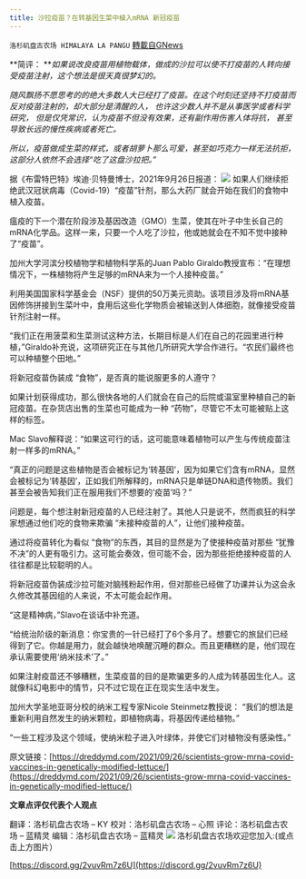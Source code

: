 ```yaml
---
title: 沙拉疫苗？在转基因生菜中植入mRNA 新冠疫苗
---
```

`洛杉矶盘古农场 HIMALAYA LA PANGU` [轉載自GNews](https://gnews.org/zh-hans/1560707/)

**简评：
***如果说改良疫苗用植物载体，做成的沙拉可以使不打疫苗的人转向接受疫苗注射，这个想法是很天真很梦幻的。*

*随风飘扬不愿思考的的绝大多数人大已经打了疫苗。在这个时刻还坚持不打疫苗而反对疫苗注射的，却大部分是清醒的人， 也许这少数人并不是从事医学或者科学研究， 但是仅凭常识，认为疫苗不但没有效果，还有副作用伤害人体将抗， 甚至导致长远的慢性疾病或者死亡。*

*所以，疫苗做成生菜的样式，或者胡萝卜那么可爱，甚至如巧克力一样无法抗拒，这部分人依然不会选择“吃了这盘沙拉把。”*

据《布雷特巴特》埃迪·贝特曼博士，2021年9月26日报道：
![](https://assets.gnews.org/wp-content/uploads/2021/09/2322.png)
如果人们继续拒绝武汉冠状病毒（Covid-19）“疫苗”针剂，那么大药厂就会开始在我们的食物中植入疫苗。

瘟疫的下一个潜在阶段涉及基因改造（GMO）生菜，使其在叶子中生长自己的mRNA化学品。这样一来，只要一个人吃了沙拉，他或她就会在不知不觉中接种了“疫苗”。

加州大学河滨分校植物学和植物科学系的Juan Pablo Giraldo教授宣布：“在理想情况下，一株植物将产生足够的mRNA来为一个人接种疫苗。”

利用美国国家科学基金会（NSF）提供的50万美元资助。该项目涉及将mRNA基因修饰拼接到生菜叶中，食用后这些化学物质会被输送到人体细胞，就像接受疫苗针剂注射一样。

“我们正在用菠菜和生菜测试这种方法，长期目标是人们在自己的花园里进行种植，”Giraldo补充说，这项研究正在与其他几所研究大学合作进行。“农民们最终也可以种植整个田地。”

将新冠疫苗伪装成 “食物”，是否真的能说服更多的人遵守？

如果计划获得成功，那么很快各地的人们就会在自己的后院或温室里种植自己的新冠疫苗。在杂货店出售的生菜也可能成为一种 “药物”，尽管它不太可能被贴上这样的标签。

Mac Slavo解释说：“如果这可行的话，这可能意味着植物可以产生与传统疫苗注射一样多的mRNA。”

“真正的问题是这些植物是否会被标记为‘转基因’，因为如果它们含有mRNA，显然会被标记为‘转基因’，正如我们所解释的，mRNA只是单链DNA和遗传物质。我们甚至会被告知我们正在服用我们不想要的‘疫苗’吗？”

问题是，每个想注射新冠疫苗的人已经注射了。其他人只是说不，然而疯狂的科学家想通过他们吃的食物来欺骗 “未接种疫苗的人”，让他们接种疫苗。

通过将疫苗转化为看似 “食物”的东西，其目的显然是为了使接种疫苗对那些 “犹豫不决”的人更有吸引力。这可能会奏效，但可能不会，因为那些拒绝接种疫苗的人往往都是比较聪明的人。

将新冠疫苗伪装成沙拉可能对脑残粉起作用，但对那些已经做了功课并认为这会永久修改其基因组的人来说，不太可能会起作用。

“这是精神病，”Slavo在谈话中补充道。

“给统治阶级的新消息：你宝贵的一针已经打了6个多月了。想要它的旅鼠们已经得到了它。你越是用力，就会越快地唤醒沉睡的群众。而且更糟糕的是，他们现在承认需要使用‘纳米技术’了。”

如果注射疫苗还不够糟糕，生菜疫苗的目的是欺骗更多的人成为转基因生化人。这就像科幻电影中的情节，只不过它现在正在现实生活中发生。

加州大学圣地亚哥分校的纳米工程专家Nicole Steinmetz教授说： “我们的想法是重新利用自然发生的纳米颗粒，即植物病毒，将基因传递给植物。”

“一些工程涉及这个领域，使纳米粒子进入叶绿体，并使它们对植物没有感染性。”

原文链接：[https://dreddymd.com/2021/09/26/scientists-grow-mrna-covid-vaccines-in-genetically-modified-lettuce/](https://dreddymd.com/2021/09/26/scientists-grow-mrna-covid-vaccines-in-genetically-modified-lettuce/)

**文章点评仅代表个人观点**

翻译：洛杉矶盘古农场 – KY
校对：洛杉矶盘古农场 – 心照
评论：洛杉矶盘古农场 – 蓝精灵
编辑：洛杉矶盘古农场 – 蓝精灵
![](https://assets.gnews.org/wp-content/uploads/2021/03/WhatsApp-Image-2021-06-26-at-22.05.30.jpeg)
洛杉矶盘古农场欢迎您加入:(或点击上方图片）

[https://discord.gg/2vuvRm7z6U](https://discord.gg/2vuvRm7z6U)
